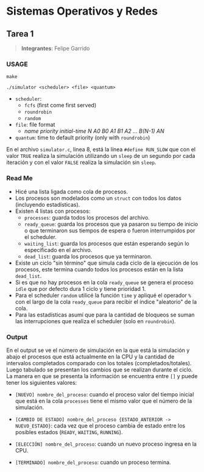 # Sistemas Operativos y Redes
## Tarea 1

> **Integrantes**: Felipe Garrido

### USAGE

`make`

`./simulator <scheduler> <file> <quantum>`

* `scheduler`:
    * `fcfs` (first come first served)
    * `roundrobin`
    * `random`
* `file`: file format
    * _name priority initial-time N A0 B0 A1 B1 A2 ... B(N-1) AN_
* `quantum`: time to default priority (only with `roundrobin`)

En el archivo `simulator.c`, linea 8, está la línea `#define RUN_SLOW` que con el valor `TRUE` realiza la simulación utilizando un `sleep` de un segundo por cada iteración y con el valor `FALSE` realiza la simulación sin `sleep`.  

### Read Me

* Hicé una lista ligada como cola de procesos.
* Los procesos son modelados como un `struct` con todos los datos (incluyendo estadísticas).
* Existen 4 listas con procesos:
    * `processes`: guarda todos los procesos del archivo.
    * `ready_queue`: guarda los procesos que ya pasaron su tiempo de inicio o que terminaron sus tiempos de espera o fueron interrumpidos por el scheduler.
    * `waiting_list`: guarda los procesos que están esperando según lo especificado en el archivo.
    * `dead_list`: guarda los procesos que ya terminaron.
* Existe un ciclo "sin término" que simula cada ciclo de la ejecución de los procesos, este termina cuando todos los procesos están en la lista `dead_list`.
* Si es que no hay procesos en la cola `ready_queue` se genera el proceso `idle` que por defecto dura 1 ciclo y tiene prioridad 1.
* Para el scheduler `random` utilicé la función `time` y apliqué el operador `%` con el largo de la cola `ready_queue` para recibir el índice "aleatorio" de la cola.
* Para las estadísticas asumí que para la cantidad de bloqueos se suman las interrupciones que realiza el scheduler (solo en `roundrobin`).

### Output

En el output se ve el número de simulación en la que está la simulación y abajo el procesos que está actualmente en la CPU y la cantidad de intervalos completados comparado con los totales (completados/totales). Luego tabulado se presentan los cambios que se realizan durante el ciclo.
La manera en que se presenta la información se encuentra entre `[]` y puede tener los siguientes valores:

* `[NUEVO] nombre_del_proceso`: cuando el proceso valor del tiempo inicial que está en la cola `processes` tiene el mismo valor que el número de la simulación.

* `[CAMBIO DE ESTADO] nombre_del_proceso {ESTADO_ANTERIOR -> NUEVO_ESTADO}`: cada vez que el proceso cambia de estado entre los posibles estados (`READY`, `WAITING`, `RUNNING`).

* `[ELECCIÓN] nombre_del_proceso`: cuando un nuevo proceso ingresa en la CPU.

* `[TERMINADO] nombre_del_proceso`: cuando un proceso termina.
